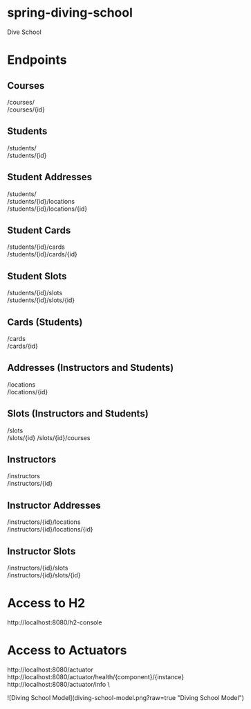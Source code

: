 # spring-diving-school
Dive School

# Endpoints

## Courses
/courses/ \
/courses/{id}

## Students
/students/ \
/students/{id}

## Student Addresses
/students/ \
/students/{id}/locations \
/students/{id}/locations/{id}

## Student Cards
/students/{id}/cards \
/students/{id}/cards/{id}

## Student Slots
/students/{id}/slots \
/students/{id}/slots/{id}

## Cards (Students)
/cards \
/cards/{id}

## Addresses (Instructors and Students)
/locations \
/locations/{id}

## Slots (Instructors and Students)
/slots \
/slots/{id}
/slots/{id}/courses

## Instructors
/instructors \
/instructors/{id}

## Instructor Addresses
/instructors/{id}/locations \
/instructors/{id}/locations/{id}

## Instructor Slots
/instructors/{id}/slots \
/instructors/{id}/slots/{id}


# Access to H2
http://localhost:8080/h2-console

# Access to Actuators
http://localhost:8080/actuator \
http://localhost:8080/actuator/health/{component}/{instance} \
http://localhost:8080/actuator/info \


<div style="width:900px ; height:250px">
   ![Diving School Model](diving-school-model.png?raw=true "Diving School Model")
</div>

